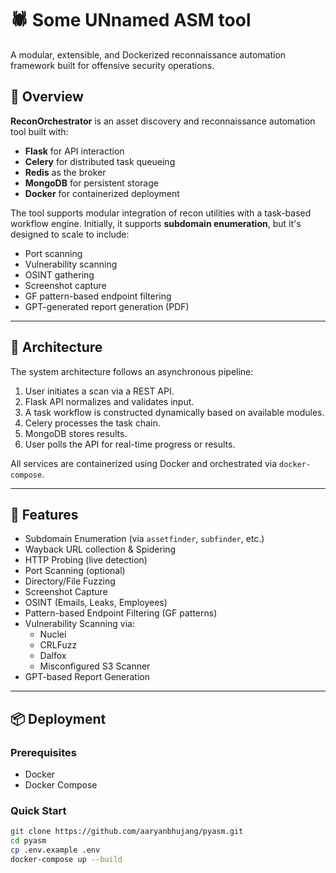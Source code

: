 # 🕷️ Some UNnamed ASM tool

A modular, extensible, and Dockerized reconnaissance automation framework built for offensive security operations.

## 🚀 Overview

**ReconOrchestrator** is an asset discovery and reconnaissance automation tool built with:

- **Flask** for API interaction  
- **Celery** for distributed task queueing  
- **Redis** as the broker  
- **MongoDB** for persistent storage  
- **Docker** for containerized deployment

The tool supports modular integration of recon utilities with a task-based workflow engine. Initially, it supports **subdomain enumeration**, but it's designed to scale to include:

- Port scanning  
- Vulnerability scanning  
- OSINT gathering  
- Screenshot capture  
- GF pattern-based endpoint filtering  
- GPT-generated report generation (PDF)

---

## 🧱 Architecture

The system architecture follows an asynchronous pipeline:

1. User initiates a scan via a REST API.  
2. Flask API normalizes and validates input.  
3. A task workflow is constructed dynamically based on available modules.  
4. Celery processes the task chain.  
5. MongoDB stores results.  
6. User polls the API for real-time progress or results.

All services are containerized using Docker and orchestrated via `docker-compose`.

---

## 🔧 Features

- Subdomain Enumeration (via `assetfinder`, `subfinder`, etc.)  
- Wayback URL collection & Spidering  
- HTTP Probing (live detection)  
- Port Scanning (optional)  
- Directory/File Fuzzing  
- Screenshot Capture  
- OSINT (Emails, Leaks, Employees)  
- Pattern-based Endpoint Filtering (GF patterns)  
- Vulnerability Scanning via:
  - Nuclei  
  - CRLFuzz  
  - Dalfox  
  - Misconfigured S3 Scanner  
- GPT-based Report Generation

---

## 📦 Deployment

### Prerequisites

- Docker  
- Docker Compose

### Quick Start

```bash
git clone https://github.com/aaryanbhujang/pyasm.git
cd pyasm
cp .env.example .env
docker-compose up --build
